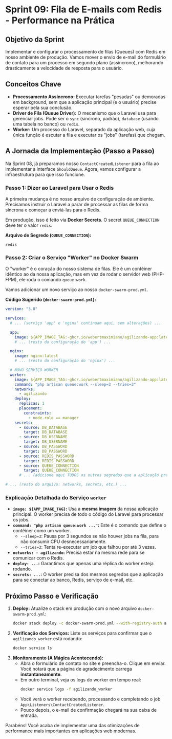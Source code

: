 # Sprint 09: Fila de E-mails com Redis - Performance na Prática

## Objetivo da Sprint

Implementar e configurar o processamento de filas (Queues) com Redis em nosso ambiente de produção. Vamos mover o envio de e-mail do formulário de contato para um processo em segundo plano (assíncrono), melhorando drasticamente a velocidade de resposta para o usuário.

## Conceitos Chave

- **Processamento Assíncrono:** Executar tarefas "pesadas" ou demoradas em background, sem que a aplicação principal (e o usuário) precise esperar pela sua conclusão.
- **Driver de Fila (Queue Driver):** O mecanismo que o Laravel usa para gerenciar jobs. Pode ser o `sync` (síncrono, padrão), `database` (usando uma tabela no banco) ou `redis`.
- **Worker:** Um processo do Laravel, separado da aplicação web, cuja única função é escutar a fila e executar os "jobs" (tarefas) que chegam.

## A Jornada da Implementação (Passo a Passo)

Na Sprint 08, já preparamos nosso `ContactCreatedListener` para a fila ao implementar a interface `ShouldQueue`. Agora, vamos configurar a infraestrutura para que isso funcione.

### Passo 1: Dizer ao Laravel para Usar o Redis

A primeira mudança é no nosso arquivo de configuração de ambiente. Precisamos instruir o Laravel a parar de processar as filas de forma síncrona e começar a enviá-las para o Redis.

Em produção, isso é feito via **Docker Secrets**. O secret `QUEUE_CONNECTION` deve ter o valor `redis`.

**Arquivo de Segredo (`QUEUE_CONNECTION`):**
```
redis
```

### Passo 2: Criar o Serviço "Worker" no Docker Swarm

O "worker" é o coração do nosso sistema de filas. Ele é um contêiner idêntico ao da nossa aplicação, mas em vez de rodar o servidor web (PHP-FPM), ele roda o comando `queue:work`.

Vamos adicionar um novo serviço ao nosso `docker-swarm-prod.yml`.

**Código Sugerido (`docker-swarm-prod.yml`):**
```yaml
version: "3.8"

services:
  # ... (serviço 'app' e 'nginx' continuam aqui, sem alterações) ...

  app:
    image: ${APP_IMAGE_TAG:-ghcr.io/webertmaximiano/agilizando-app:latest}
    # ... (resto da configuração do 'app') ...

  nginx:
    image: nginx:latest
    # ... (resto da configuração do 'nginx') ...

  # NOVO SERVIÇO WORKER
  worker:
    image: ${APP_IMAGE_TAG:-ghcr.io/webertmaximiano/agilizando-app:latest}
    command: "php artisan queue:work --sleep=3 --tries=3"
    networks:
      - agilizando
    deploy:
      replicas: 1
      placement:
        constraints:
          - node.role == manager
    secrets:
      - source: DB_DATABASE
        target: DB_DATABASE
      - source: DB_USERNAME
        target: DB_USERNAME
      - source: DB_PASSWORD
        target: DB_PASSWORD
      - source: REDIS_PASSWORD
        target: REDIS_PASSWORD
      - source: QUEUE_CONNECTION
        target: QUEUE_CONNECTION
      # ... (adicione aqui TODOS os outros segredos que a aplicação precisa)

# ... (resto do arquivo: networks, secrets, etc.) ...
```

### Explicação Detalhada do Serviço `worker`

- **`image: ${APP_IMAGE_TAG}`:** Usa a **mesma imagem** da nossa aplicação principal. O worker precisa de todo o código do Laravel para processar os jobs.
- **`command: "php artisan queue:work ..."`:** Este é o comando que define o contêiner como um worker.
    - `--sleep=3`: Pausa por 3 segundos se não houver jobs na fila, para não consumir CPU desnecessariamente.
    - `--tries=3`: Tenta re-executar um job que falhou por até 3 vezes.
- **`networks: - agilizando`:** Precisa estar na mesma rede para se comunicar com o Redis.
- **`deploy: ...`:** Garantimos que apenas uma réplica do worker esteja rodando.
- **`secrets: ...`:** O worker precisa dos mesmos segredos que a aplicação para se conectar ao banco, Redis, serviço de e-mail, etc.

## Próximo Passo e Verificação

1.  **Deploy:** Atualize o stack em produção com o novo arquivo `docker-swarm-prod.yml`:
    ```bash
    docker stack deploy -c docker-swarm-prod.yml --with-registry-auth agilizando
    ```
2.  **Verificação dos Serviços:** Liste os serviços para confirmar que o `agilizando_worker` está rodando:
    ```bash
    docker service ls
    ```
3.  **Monitoramento (A Mágica Acontecendo):**
    - Abra o formulário de contato no site e preencha-o. Clique em enviar. Você notará que a página de agradecimento carrega **instantaneamente**.
    - Em outro terminal, veja os logs do worker em tempo real:
      ```bash
      docker service logs -f agilizando_worker
      ```
    - Você verá o worker recebendo, processando e completando o job `App\Listeners\ContactCreatedListener`.
    - Pouco depois, o e-mail de confirmação chegará na sua caixa de entrada.

Parabéns! Você acaba de implementar uma das otimizações de performance mais importantes em aplicações web modernas.
